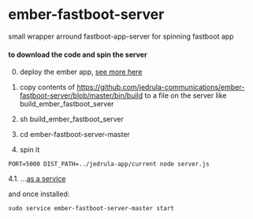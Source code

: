 # ember-fastboot-server
small wrapper arround fastboot-app-server for spinning fastboot app



#### to download the code and spin the server

0. deploy the ember app, [see more here](https://github.com/jedrula-communications/personal-project#deploying)

1. copy contents of https://github.com/jedrula-communications/ember-fastboot-server/blob/master/bin/build to a file on the server like build_ember_fastboot_server

2. sh build_ember_fastboot_server

3. cd ember-fastboot-server-master

4. spin it
```
PORT=5000 DIST_PATH=../jedrula-app/current node server.js
```

4.1. ...[as a service](http://jedrula-app.surge.sh/post/e58f4fd4-bda4-4a1d-801b-d68cc255a63f)

and once installed:  
```
sudo service ember-fastboot-server-master start
```
